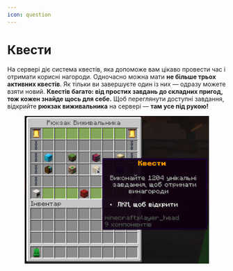 ```yaml
---
icon: question
---
```


# Квести

На сервері діє система квестів, яка допоможе вам цікаво провести час і отримати корисні нагороди. Одночасно можна мати **не більше трьох активних квестів**. Як тільки ви завершуєте один із них — одразу можете взяти новий. **Квестів багато: від простих завдань до складних пригод, тож кожен знайде щось для себе.** Щоб переглянути доступні завдання, відкрийте **рюкзак виживальника** на сервері — **там усе під рукою!**

<figure><img src="../.gitbook/assets/javaw_RBVjGN5YbT.png" alt=""><figcaption></figcaption></figure>
